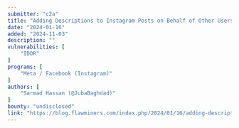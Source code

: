 ```yaml
---
submitter: "c2a"
title: "Adding Descriptions to Instagram Posts on Behalf of Other Users"
date: "2024-01-16"
added: "2024-11-03"
description: ""
vulnerabilities: [
    "IDOR"
]
programs: [
    "Meta / Facebook (Instagram)"
]
authors: [
    "Sarmad Hassan (@JubaBaghdad)"
]
bounty: "undisclosed"
link: "https://blog.flawminers.com/index.php/2024/01/16/adding-descriptions-to-instagram-posts-on-behalf-of-other-users-6500/"
---
```




